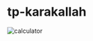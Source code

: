 
# tp-karakallah
![calculator](https://github.com/WissalManseri/tp-karakallah/assets/135167709/e30c35b3-178a-4630-84e8-2c0b17bf010f)
